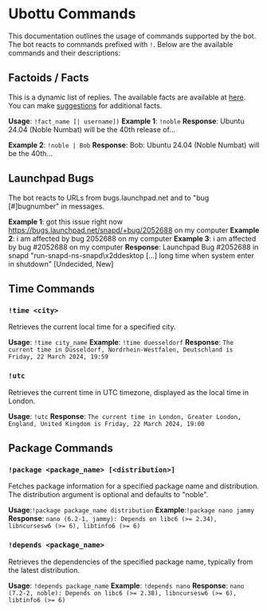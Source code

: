 # Ubottu Commands

This documentation outlines the usage of commands supported by the bot. The bot reacts to commands prefixed with `!`. Below are the available commands and their descriptions:

## Factoids / Facts

This is a dynamic list of replies.
The available facts are available at [here](https://maubot.haxxors.com/factoids/). You can make [suggestions](https://cloud.haxxors.com/s/Yr7GEfDazHSC8gH) for additional facts.

**Usage**: `!fact_name [| username])`
**Example 1**: `!noble`
**Response**: Ubuntu 24.04 (Noble Numbat) will be the 40th release of...

**Example 2**: `!noble | Bob`
**Response**: Bob: Ubuntu 24.04 (Noble Numbat) will be the 40th...

## Launchpad Bugs

The bot reacts to URLs from bugs.launchpad.net and to "bug [#]bugnumber" in messages.

**Example 1**: got this issue right now https://bugs.launchpad.net/snapd/+bug/2052688 on my computer
**Example 2**: i am affected by bug 2052688 on my computer
**Example 3**: i am affected by bug #2052688 on my computer
**Response**: Launchpad Bug #2052688 in snapd "run-snapd-ns-snapd\x2ddesktop [...] long time when system enter in shutdown" [Undecided, New]

## Time Commands

### `!time <city>`

Retrieves the current local time for a specified city.

**Usage**: `!time city_name`
**Example**: `!time duesseldorf`
**Response**: `The current time in Düsseldorf, Nordrhein-Westfalen, Deutschland is Friday, 22 March 2024, 19:59`

### `!utc`

Retrieves the current time in UTC timezone, displayed as the local time in London.

**Usage**: `!utc`
**Response**: `The current time in London, Greater London, England, United Kingdom is Friday, 22 March 2024, 19:00`

## Package Commands

### `!package <package_name> [<distribution>]`

Fetches package information for a specified package name and distribution.
The distribution argument is optional and defaults to "noble".

**Usage**:`!package package_name distribution`
**Example**:`!package nano jammy`
**Response**: `nano (6.2-1, jammy): Depends on libc6 (>= 2.34), libncursesw6 (>= 6), libtinfo6 (>= 6)`

### `!depends <package_name>`

Retrieves the dependencies of the specified package name, typically from the latest distribution.

**Usage**: `!depends package_name`
**Example**: `!depends nano`
**Response**: `nano (7.2-2, noble): Depends on libc6 (>= 2.38), libncursesw6 (>= 6), libtinfo6 (>= 6)`
